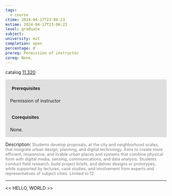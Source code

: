 ```yaml
---
tags:
  - course
ctime: 2024-04-17T23:06:23
mstime: 2024-04-17T23:06:23
level: graduate
subject: 
university: mit
completion: open
percentage: 0
prereq: Permission of instructor
coreq: None.
---
```


catalog [11.320](http://student.mit.edu/catalog/m11c.html#11.320)

<span style="display: block; padding: 15px; background-color: rgb(100, 100, 100, 0.2);"><font id="m_prereq532_0" style="display: block; font-family: Arial, sans-serif; font-weight: bold; padding: 5px">Prerequisites</font><br><span id="prereq532_0">Permission of instructor</span></span>
<span style="display: block; padding: 15px; background-color: rgb(100, 100, 100, 0.2);"><font id="m_coreq532_0" style="display: block; font-family: Arial, sans-serif; font-weight: bold; padding: 5px">Corequisites</font><br><span id="coreq532_0">None.</span></span>

<font style="">Description:</font>
<font style="color: grey; font-size: 0.8rem;">Students develop proposals, at the city and neighborhood scales, that integrate urban design, planning, and digital technology. Aims to create more efficient, responsive, and livable urban places and systems that combine physical form with digital media, sensing, communications, and data analysis. Students conduct field research, build project briefs, and deliver designs or prototypes, while supported by lectures, case studies, and involvement from experts and representatives of subject cities. Limited to 12.</font>



---

<< HELLO, WORLD >>
